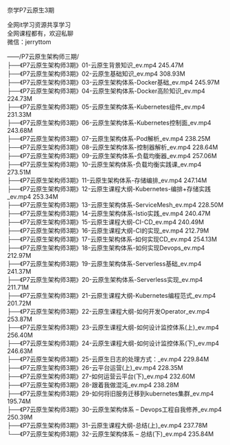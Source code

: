 奈学P7云原生3期

全网it学习资源共享学习<br>全网课程都有，欢迎私聊<br>微信：jerryttom<br>

——/P7云原生架构师三期/<br> ├──《P7云原生架构师3期》01-云原生背景知识_ev.mp4 245.47M<br> ├──《P7云原生架构师3期》02-云原生基础知识_ev.mp4 308.93M<br> ├──《P7云原生架构师3期》03-云原生架构体系-Docker基础_ev.mp4 245.97M<br> ├──《P7云原生架构师3期》04-云原生架构体系-Docker高阶知识_ev.mp4 224.73M<br> ├──《P7云原生架构师3期》05-云原生架构体系-Kubernetes组件_ev.mp4 231.33M<br> ├──《P7云原生架构师3期》06-云原生架构体系-Kubernetes控制面_ev.mp4 243.68M<br> ├──《P7云原生架构师3期》07-云原生架构体系-Pod解析_ev.mp4 238.25M<br> ├──《P7云原生架构师3期》08-云原生架构体系-控制器解析_ev.mp4 228.64M<br> ├──《P7云原生架构师3期》09-云原生架构体系-负载均衡器_ev.mp4 257.06M<br> ├──《P7云原生架构师3期》10-云原生架构体系-负载均衡实践课_ev.mp4 273.51M<br> ├──《P7云原生架构师3期》11-云原生架构体系-存储编排_ev.mp4 247.14M<br> ├──《P7云原生架构师3期》12-云原生课程大纲-Kubernetes-编排+存储实践_ev.mp4 253.34M<br> ├──《P7云原生架构师3期》13-云原生架构体系-ServiceMesh_ev.mp4 228.50M<br> ├──《P7云原生架构师3期》14-云原生架构体系-Istio实践_ev.mp4 240.47M<br> ├──《P7云原生架构师3期》15-云原生课程大纲-CI-CD_ev.mp4 240.49M<br> ├──《P7云原生架构师3期》16-云原生课程大纲-CI的实现_ev.mp4 212.79M<br> ├──《P7云原生架构师3期》17-云原生架构体系-如何实现CD_ev.mp4 254.13M<br> ├──《P7云原生架构师3期》18-云原生架构体系-如何实现Devops_ev.mp4 212.97M<br> ├──《P7云原生架构师3期》19-云原生架构体系-Serverless基础_ev.mp4 241.37M<br> ├──《P7云原生架构师3期》20-云原生架构体系-Serverless实现_ev.mp4 211.71M<br> ├──《P7云原生架构师3期》21-云原生课程大纲-Kubernetes编程范式_ev.mp4 201.72M<br> ├──《P7云原生架构师3期》22-云原生课程大纲-如何开发Operator_ev.mp4 253.87M<br> ├──《P7云原生架构师3期》23-云原生课程大纲-如何设计监控体系(上)_ev.mp4 256.40M<br> ├──《P7云原生架构师3期》24-云原生课程大纲-如何设计监控体系(下)_ev.mp4 246.63M<br> ├──《P7云原生架构师3期》25-云原生日志的处理方式：_ev.mp4 229.84M<br> ├──《P7云原生架构师3期》26-云平台运营(上)_ev.mp4 228.35M<br> ├──《P7云原生架构师3期》27-如何运营云平台(下)_ev.mp4 232.60M<br> ├──《P7云原生架构师3期》28-跟着我做混沌_ev.mp4 238.28M<br> ├──《P7云原生架构师3期》29-如何将旧服务迁移到kubernetes集群_ev.mp4 195.74M<br> ├──《P7云原生架构师3期》30-云原生架构体系 – Devops工程自我修养_ev.mp4 250.39M<br> ├──《P7云原生架构师3期》31-云原生课程大纲-总结(上)_ev.mp4 237.78M<br> └──《P7云原生架构师3期》32-云原生架构体系 – 总结(下)_ev.mp4 235.84M
